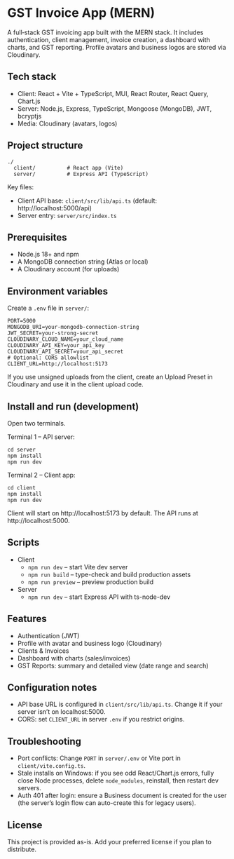# GST Invoice App (MERN)

A full‑stack GST invoicing app built with the MERN stack. It includes authentication, client management, invoice creation, a dashboard with charts, and GST reporting. Profile avatars and business logos are stored via Cloudinary.

## Tech stack

- Client: React + Vite + TypeScript, MUI, React Router, React Query, Chart.js
- Server: Node.js, Express, TypeScript, Mongoose (MongoDB), JWT, bcryptjs
- Media: Cloudinary (avatars, logos)

## Project structure

```
./
  client/          # React app (Vite)
  server/          # Express API (TypeScript)
```

Key files:
- Client API base: `client/src/lib/api.ts` (default: http://localhost:5000/api)
- Server entry: `server/src/index.ts`

## Prerequisites

- Node.js 18+ and npm
- A MongoDB connection string (Atlas or local)
- A Cloudinary account (for uploads)

## Environment variables

Create a `.env` file in `server/`:

```
PORT=5000
MONGODB_URI=your-mongodb-connection-string
JWT_SECRET=your-strong-secret
CLOUDINARY_CLOUD_NAME=your_cloud_name
CLOUDINARY_API_KEY=your_api_key
CLOUDINARY_API_SECRET=your_api_secret
# Optional: CORS allowlist
CLIENT_URL=http://localhost:5173
```

If you use unsigned uploads from the client, create an Upload Preset in Cloudinary and use it in the client upload code.

## Install and run (development)

Open two terminals.

Terminal 1 – API server:

```
cd server
npm install
npm run dev
```

Terminal 2 – Client app:

```
cd client
npm install
npm run dev
```

Client will start on http://localhost:5173 by default. The API runs at http://localhost:5000.

## Scripts

- Client
  - `npm run dev` – start Vite dev server
  - `npm run build` – type-check and build production assets
  - `npm run preview` – preview production build
- Server
  - `npm run dev` – start Express API with ts-node-dev

## Features

- Authentication (JWT)
- Profile with avatar and business logo (Cloudinary)
- Clients & Invoices
- Dashboard with charts (sales/invoices)
- GST Reports: summary and detailed view (date range and search)

## Configuration notes

- API base URL is configured in `client/src/lib/api.ts`. Change it if your server isn’t on localhost:5000.
- CORS: set `CLIENT_URL` in server `.env` if you restrict origins.

## Troubleshooting

- Port conflicts: Change `PORT` in `server/.env` or Vite port in `client/vite.config.ts`.
- Stale installs on Windows: if you see odd React/Chart.js errors, fully close Node processes, delete `node_modules`, reinstall, then restart dev servers.
- Auth 401 after login: ensure a Business document is created for the user (the server’s login flow can auto-create this for legacy users).

## License

This project is provided as-is. Add your preferred license if you plan to distribute.